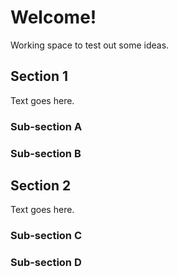 # Welcome!
Working space to test out some ideas.

## Section 1
Text goes here.
### Sub-section A
### Sub-section B

## Section 2
Text goes here.
### Sub-section C
### Sub-section D
